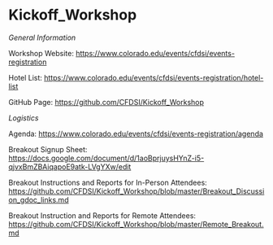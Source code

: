 # Kickoff_Workshop

_General Information_

Workshop Website: https://www.colorado.edu/events/cfdsi/events-registration

Hotel List: https://www.colorado.edu/events/cfdsi/events-registration/hotel-list

GitHub Page: https://github.com/CFDSI/Kickoff_Workshop

_Logistics_

Agenda: https://www.colorado.edu/events/cfdsi/events-registration/agenda

Breakout Signup Sheet: https://docs.google.com/document/d/1aoBprjuysHYnZ-i5-qjvxBmZBAiqapoE9atk-LVgYXw/edit

Breakout Instructions and Reports for In-Person Attendees: https://github.com/CFDSI/Kickoff_Workshop/blob/master/Breakout_Discussion_gdoc_links.md

Breakout Instruction and Reports for Remote Attendees:
https://github.com/CFDSI/Kickoff_Workshop/blob/master/Remote_Breakout.md
